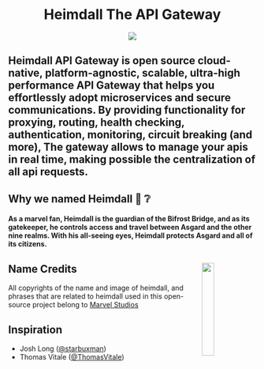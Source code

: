<h1 align="center">Heimdall The API Gateway</h1>
<p align="center">
  <img src="https://i.pinimg.com/originals/e8/b0/87/e8b087691488b9a8c7db654c27c97cb3.jpg">
</p>
<h2>Heimdall API Gateway is <b>open source</b> cloud-native, platform-agnostic, scalable, ultra-high performance API Gateway that helps you effortlessly adopt microservices and secure communications.
By providing functionality for proxying, routing, health checking, authentication, monitoring, circuit breaking (and more),
The gateway allows to manage your apis in real time, making possible the centralization of all api requests.</h2>



## Why we named Heimdall :thinking: :grey_question:
<h4>As a marvel fan, Heimdall is the guardian of the Bifrost Bridge, and as its gatekeeper, 
he controls access and travel between Asgard and the other nine realms. 
With his all-seeing eyes, Heimdall protects Asgard and all of its citizens.</h4>

## Name Credits <img src="https://user-images.githubusercontent.com/24237865/141415477-d1af2b48-2498-4ff0-8fdf-95dff092e317.png" align="right" width="22%"/>
All copyrights of the name and image of heimdall, and phrases that are related to heimdall used in this open-source project belong to [Marvel Studios](https://www.marvel.com/)

## Inspiration
- Josh Long ([@starbuxman](https://github.com/joshlong))
- Thomas Vitale ([@ThomasVitale](https://github.com/ThomasVitale))


